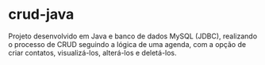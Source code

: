 # crud-java

Projeto desenvolvido em Java e banco de dados MySQL (JDBC), realizando o processo de CRUD seguindo a lógica de uma agenda, com a opção de criar contatos, visualizá-los, alterá-los e deletá-los. 
